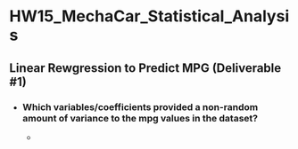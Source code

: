 # HW15_MechaCar_Statistical_Analysis

## Linear Rewgression to Predict MPG (Deliverable #1)

   * ###   Which variables/coefficients provided a non-random amount of variance to the mpg values in the dataset?
        *  
